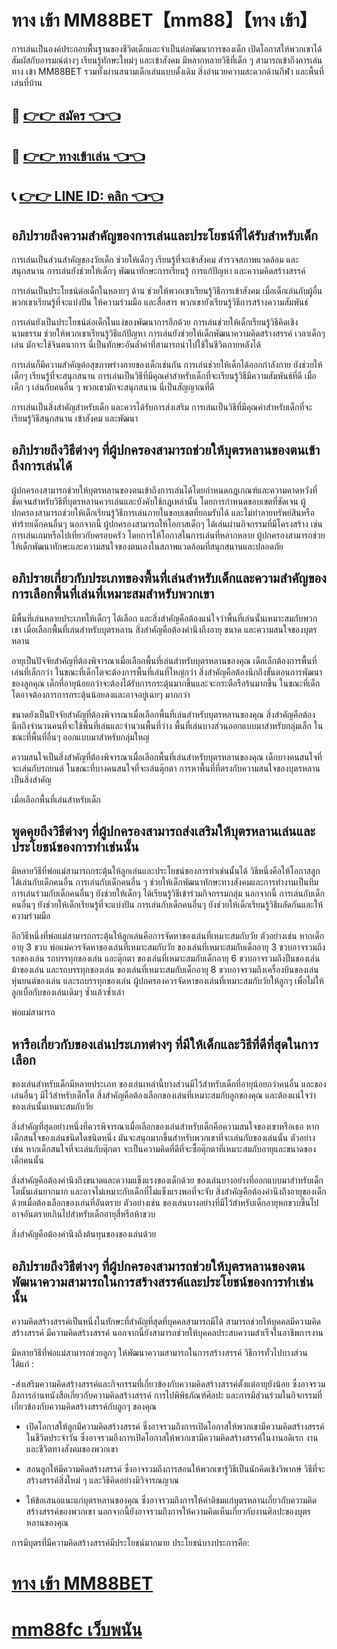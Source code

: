 # ทาง เข้า MM88BET【mm88】【ทาง เข้า】
การเล่นเป็นองค์ประกอบพื้นฐานของชีวิตเด็กและจำเป็นต่อพัฒนาการของเด็ก เปิดโอกาสให้พวกเขาได้สัมผัสกับอารมณ์ต่างๆ เรียนรู้ทักษะใหม่ๆ และเข้าสังคม มีหลากหลายวิธีที่เด็ก ๆ สามารถเข้าถึงการเล่น ทาง เข้า MM88BET รวมทั้งผ่านสนามเด็กเล่นแบบดั้งเดิม สิ่งอำนวยความสะดวกด้านกีฬา และพื้นที่เล่นที่บ้าน

## 🍺 [👉👉 สมัคร 👈👈](https://liff.line.me/1654532114-m7GQ2Qxj?zean=45)

## 🍺 [👉👉 ทางเข้าเล่น 👈👈](https://liff.line.me/1654532114-m7GQ2Qxj?zean=45)


## 📞 [👉👉 LINE ID: คลิก 👈👈](https://line.me/R/ti/p/%40131jwaww)

## อภิปรายถึงความสำคัญของการเล่นและประโยชน์ที่ได้รับสำหรับเด็ก
การเล่นเป็นส่วนสำคัญของวัยเด็ก ช่วยให้เด็กๆ เรียนรู้ที่จะเข้าสังคม สำรวจสภาพแวดล้อม และสนุกสนาน การเล่นยังช่วยให้เด็กๆ พัฒนาทักษะการเรียนรู้ การแก้ปัญหา และความคิดสร้างสรรค์

การเล่นเป็นประโยชน์ต่อเด็กในหลายๆ ด้าน ช่วยให้พวกเขาเรียนรู้วิธีการเข้าสังคม เมื่อเด็กเล่นกับผู้อื่น พวกเขาเรียนรู้ที่จะแบ่งปัน ให้ความร่วมมือ และสื่อสาร พวกเขายังเรียนรู้วิธีการสร้างความสัมพันธ์

การเล่นยังเป็นประโยชน์ต่อเด็กในแง่ของพัฒนาการอีกด้วย การเล่นช่วยให้เด็กเรียนรู้วิธีคิดเชิงนามธรรม ช่วยให้พวกเขาเรียนรู้วิธีแก้ปัญหา การเล่นยังช่วยให้เด็กพัฒนาความคิดสร้างสรรค์ เวลาเด็กๆ เล่น มักจะใช้จินตนาการ นี่เป็นทักษะอันล้ำค่าที่สามารถนำไปใช้ในชีวิตภายหลังได้

การเล่นก็มีความสำคัญต่อสุขภาพร่างกายของเด็กเช่นกัน การเล่นช่วยให้เด็กได้ออกกำลังกาย ยังช่วยให้เด็กๆ เรียนรู้ที่จะสนุกสนาน การเล่นเป็นวิธีที่มีคุณค่าสำหรับเด็กที่จะเรียนรู้วิธีมีความสัมพันธ์ที่ดี เมื่อเด็ก ๆ เล่นกับคนอื่น ๆ พวกเขามักจะสนุกสนาน นี่เป็นสัญญาณที่ดี

การเล่นเป็นสิ่งสำคัญสำหรับเด็ก และควรได้รับการส่งเสริม การเล่นเป็นวิธีที่มีคุณค่าสำหรับเด็กที่จะเรียนรู้วิธีสนุกสนาน เข้าสังคม และพัฒนา

## อภิปรายถึงวิธีต่างๆ ที่ผู้ปกครองสามารถช่วยให้บุตรหลานของตนเข้าถึงการเล่นได้
ผู้ปกครองสามารถช่วยให้บุตรหลานของตนเข้าถึงการเล่นได้โดยกำหนดกฎเกณฑ์และความคาดหวังที่ชัดเจนสำหรับวิธีที่บุตรหลานควรเล่นและบังคับใช้กฎเหล่านั้น โดยการกำหนดขอบเขตที่ชัดเจน ผู้ปกครองสามารถช่วยให้เด็กเรียนรู้วิธีการเล่นภายในขอบเขตที่ยอมรับได้ และไม่ทำลายทรัพย์สินหรือทำร้ายเด็กคนอื่นๆ นอกจากนี้ ผู้ปกครองสามารถให้โอกาสเด็กๆ ได้เล่นผ่านกิจกรรมที่มีโครงสร้าง เช่น การเล่นเกมหรือไปเที่ยวกับครอบครัว โดยการให้โอกาสในการเล่นที่หลากหลาย ผู้ปกครองสามารถช่วยให้เด็กพัฒนาทักษะและความสนใจของตนเองในสภาพแวดล้อมที่สนุกสนานและปลอดภัย

## อภิปรายเกี่ยวกับประเภทของพื้นที่เล่นสำหรับเด็กและความสำคัญของการเลือกพื้นที่เล่นที่เหมาะสมสำหรับพวกเขา
มีพื้นที่เล่นหลายประเภทให้เด็กๆ ได้เลือก และสิ่งสำคัญคือต้องแน่ใจว่าพื้นที่เล่นนั้นเหมาะสมกับพวกเขา เมื่อเลือกพื้นที่เล่นสำหรับบุตรหลาน สิ่งสำคัญคือต้องคำนึงถึงอายุ ขนาด และความสนใจของบุตรหลาน

อายุเป็นปัจจัยสำคัญที่ต้องพิจารณาเมื่อเลือกพื้นที่เล่นสำหรับบุตรหลานของคุณ เด็กเล็กต้องการพื้นที่เล่นที่เล็กกว่า ในขณะที่เด็กโตจะต้องการพื้นที่เล่นที่ใหญ่กว่า สิ่งสำคัญคือต้องนึกถึงขั้นตอนการพัฒนาของลูกคุณ เด็กที่อายุน้อยกว่าจะต้องได้รับการกระตุ้นมากขึ้นและจะกระตือรือร้นมากขึ้น ในขณะที่เด็กโตอาจต้องการการกระตุ้นน้อยลงและอาจอยู่เฉยๆ มากกว่า

ขนาดยังเป็นปัจจัยสำคัญที่ต้องพิจารณาเมื่อเลือกพื้นที่เล่นสำหรับบุตรหลานของคุณ สิ่งสำคัญคือต้องนึกถึงจำนวนคนที่จะใช้พื้นที่เล่นและจำนวนพื้นที่ว่าง พื้นที่เล่นบางส่วนออกแบบมาสำหรับกลุ่มเล็ก ในขณะที่พื้นที่อื่นๆ ออกแบบมาสำหรับกลุ่มใหญ่

ความสนใจเป็นสิ่งสำคัญที่ต้องพิจารณาเมื่อเลือกพื้นที่เล่นสำหรับบุตรหลานของคุณ เด็กบางคนสนใจที่จะเล่นกับรถยนต์ ในขณะที่บางคนสนใจที่จะเล่นตุ๊กตา การหาพื้นที่ที่ตรงกับความสนใจของบุตรหลานเป็นสิ่งสำคัญ

เมื่อเลือกพื้นที่เล่นสำหรับเด็ก

## พูดคุยถึงวิธีต่างๆ ที่ผู้ปกครองสามารถส่งเสริมให้บุตรหลานเล่นและประโยชน์ของการทำเช่นนั้น
มีหลายวิธีที่พ่อแม่สามารถกระตุ้นให้ลูกเล่นและประโยชน์ของการทำเช่นนั้นได้ วิธีหนึ่งคือให้โอกาสลูกได้เล่นกับเด็กคนอื่น การเล่นกับเด็กคนอื่น ๆ ช่วยให้เด็กพัฒนาทักษะทางสังคมและการทำงานเป็นทีม การเล่นร่วมกับเด็กคนอื่นๆ ยังช่วยให้เด็กๆ ได้เรียนรู้วิธีเข้าร่วมกิจกรรมกลุ่ม นอกจากนี้ การเล่นกับเด็กคนอื่นๆ ยังช่วยให้เด็กเรียนรู้ที่จะแบ่งปัน การเล่นกับเด็กคนอื่นๆ ยังช่วยให้เด็กเรียนรู้วิธีผลัดกันและให้ความร่วมมือ

อีกวิธีหนึ่งที่พ่อแม่สามารถกระตุ้นให้ลูกเล่นคือการจัดหาของเล่นที่เหมาะสมกับวัย ตัวอย่างเช่น หากเด็กอายุ 3 ขวบ พ่อแม่ควรจัดหาของเล่นที่เหมาะสมกับวัย ของเล่นที่เหมาะสมกับเด็กอายุ 3 ขวบอาจรวมถึงรถของเล่น รถบรรทุกของเล่น และตุ๊กตา ของเล่นที่เหมาะสมกับเด็กอายุ 6 ขวบอาจรวมถึงปืนของเล่น ม้าของเล่น และรถบรรทุกของเล่น ของเล่นที่เหมาะสมกับเด็กอายุ 8 ขวบอาจรวมถึงเครื่องบินของเล่น หุ่นยนต์ของเล่น และรถบรรทุกของเล่น ผู้ปกครองควรจัดหาของเล่นที่เหมาะสมกับวัยให้ลูกๆ เพื่อไม่ให้ลูกเบื่อกับของเล่นเดิมๆ ซ้ำแล้วซ้ำเล่า

พ่อแม่สามารถ

## หารือเกี่ยวกับของเล่นประเภทต่างๆ ที่มีให้เด็กและวิธีที่ดีที่สุดในการเลือก

ของเล่นสำหรับเด็กมีหลายประเภท ของเล่นเหล่านี้บางส่วนมีไว้สำหรับเด็กที่อายุน้อยกว่าคนอื่น และของเล่นอื่นๆ มีไว้สำหรับเด็กโต สิ่งสำคัญคือต้องเลือกของเล่นที่เหมาะสมกับลูกของคุณ และต้องแน่ใจว่าของเล่นนั้นเหมาะสมกับวัย

สิ่งสำคัญที่สุดอย่างหนึ่งที่ควรพิจารณาเมื่อเลือกของเล่นสำหรับเด็กคือความสนใจของเขาหรือเธอ หากเด็กสนใจของเล่นชนิดใดชนิดหนึ่ง มันจะสนุกมากขึ้นสำหรับพวกเขาที่จะเล่นกับของเล่นนั้น ตัวอย่างเช่น หากเด็กสนใจที่จะเล่นกับตุ๊กตา จะเป็นความคิดที่ดีที่จะซื้อตุ๊กตาที่เหมาะสมกับอายุและขนาดของเด็กคนนั้น

สิ่งสำคัญคือต้องคำนึงถึงขนาดและความแข็งแรงของเด็กด้วย ของเล่นบางอย่างที่ออกแบบมาสำหรับเด็กโตนั้นเล่นยากมาก และอาจไม่เหมาะกับเด็กที่ไม่แข็งแรงพอที่จะจับ สิ่งสำคัญคือต้องคำนึงถึงอายุของเด็กด้วยเมื่อต้องเลือกของเล่นที่อันตราย ตัวอย่างเช่น ของเล่นบางอย่างที่มีไว้สำหรับเด็กอายุหกขวบขึ้นไปอาจอันตรายเกินไปสำหรับเด็กอายุสี่หรือห้าขวบ

สิ่งสำคัญคือต้องคำนึงถึงต้นทุนของของเล่นด้วย

## อภิปรายถึงวิธีต่างๆ ที่ผู้ปกครองสามารถช่วยให้บุตรหลานของตนพัฒนาความสามารถในการสร้างสรรค์และประโยชน์ของการทำเช่นนั้น

ความคิดสร้างสรรค์เป็นหนึ่งในทักษะที่สำคัญที่สุดที่บุคคลสามารถมีได้ สามารถช่วยให้บุคคลมีความคิดสร้างสรรค์ มีความคิดสร้างสรรค์ นอกจากนี้ยังสามารถช่วยให้บุคคลประสบความสำเร็จในอาชีพการงาน

มีหลายวิธีที่พ่อแม่สามารถช่วยลูกๆ ให้พัฒนาความสามารถในการสร้างสรรค์ วิธีการทั่วไปบางส่วน ได้แก่ :

-ส่งเสริมความคิดสร้างสรรค์และกิจกรรมที่เกี่ยวข้องกับความคิดสร้างสรรค์ตั้งแต่อายุยังน้อย ซึ่งอาจรวมถึงการอ่านหนังสือเกี่ยวกับความคิดสร้างสรรค์ การไปพิพิธภัณฑ์ศิลปะ และการมีส่วนร่วมในกิจกรรมที่เกี่ยวข้องกับความคิดสร้างสรรค์กับลูกๆ ของคุณ

- เปิดโอกาสให้ลูกมีความคิดสร้างสรรค์ ซึ่งอาจรวมถึงการเปิดโอกาสให้พวกเขามีความคิดสร้างสรรค์ในชีวิตประจำวัน ซึ่งอาจรวมถึงการเปิดโอกาสให้พวกเขามีความคิดสร้างสรรค์ในงานอดิเรก งาน และชีวิตทางสังคมของพวกเขา

- สอนลูกให้มีความคิดสร้างสรรค์ ซึ่งอาจรวมถึงการสอนให้พวกเขารู้วิธีเป็นนักคิดเชิงวิพากษ์ วิธีที่จะสร้างสรรค์สิ่งใหม่ ๆ และวิธีคิดอย่างมีวิจารณญาณ

- ให้ข้อเสนอแนะแก่บุตรหลานของคุณ ซึ่งอาจรวมถึงการให้คำติชมแก่บุตรหลานเกี่ยวกับความคิดสร้างสรรค์ของพวกเขา นอกจากนี้ยังอาจรวมถึงการให้ความคิดเห็นเกี่ยวกับงานศิลปะของบุตรหลานของคุณ

การมีบุตรที่มีความคิดสร้างสรรค์มีประโยชน์มากมาย ประโยชน์บางประการคือ:

# [ทาง เข้า MM88BET ](https://mm88mi.com/ทาง-เข้า-MM88BET/)
# [mm88fc เว็บพนัน](https://atom.io/themes/mm88fc%20เว็บพนัน)
